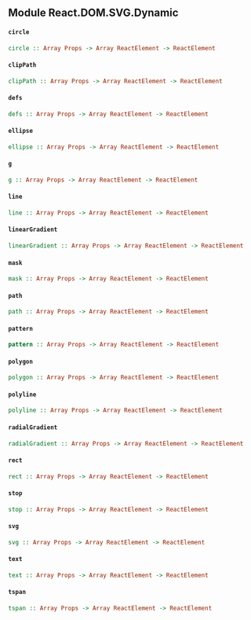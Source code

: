 ## Module React.DOM.SVG.Dynamic

#### `circle`

``` purescript
circle :: Array Props -> Array ReactElement -> ReactElement
```

#### `clipPath`

``` purescript
clipPath :: Array Props -> Array ReactElement -> ReactElement
```

#### `defs`

``` purescript
defs :: Array Props -> Array ReactElement -> ReactElement
```

#### `ellipse`

``` purescript
ellipse :: Array Props -> Array ReactElement -> ReactElement
```

#### `g`

``` purescript
g :: Array Props -> Array ReactElement -> ReactElement
```

#### `line`

``` purescript
line :: Array Props -> Array ReactElement -> ReactElement
```

#### `linearGradient`

``` purescript
linearGradient :: Array Props -> Array ReactElement -> ReactElement
```

#### `mask`

``` purescript
mask :: Array Props -> Array ReactElement -> ReactElement
```

#### `path`

``` purescript
path :: Array Props -> Array ReactElement -> ReactElement
```

#### `pattern`

``` purescript
pattern :: Array Props -> Array ReactElement -> ReactElement
```

#### `polygon`

``` purescript
polygon :: Array Props -> Array ReactElement -> ReactElement
```

#### `polyline`

``` purescript
polyline :: Array Props -> Array ReactElement -> ReactElement
```

#### `radialGradient`

``` purescript
radialGradient :: Array Props -> Array ReactElement -> ReactElement
```

#### `rect`

``` purescript
rect :: Array Props -> Array ReactElement -> ReactElement
```

#### `stop`

``` purescript
stop :: Array Props -> Array ReactElement -> ReactElement
```

#### `svg`

``` purescript
svg :: Array Props -> Array ReactElement -> ReactElement
```

#### `text`

``` purescript
text :: Array Props -> Array ReactElement -> ReactElement
```

#### `tspan`

``` purescript
tspan :: Array Props -> Array ReactElement -> ReactElement
```


